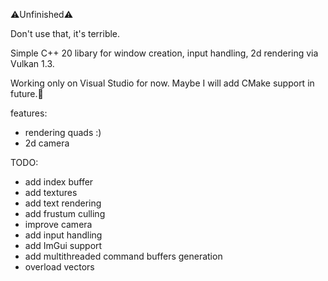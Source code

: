 ⚠️Unfinished⚠️

Don't use that, it's terrible.

Simple C++ 20 libary for window creation, input handling, 2d rendering via Vulkan 1.3.

Working only on Visual Studio for now.
Maybe I will add CMake support in future.🧢

features:
- rendering quads :)
- 2d camera

TODO:
- add index buffer
- add textures
- add text rendering
- add frustum culling
- improve camera
- add input handling
- add ImGui support
- add multithreaded command buffers generation
- overload vectors
